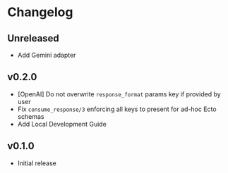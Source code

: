 # Changelog

## Unreleased

  * Add Gemini adapter

## v0.2.0
  
  * [OpenAI] Do not overwrite `response_format` params key if provided by user
  * Fix `consume_response/3` enforcing all keys to present for ad-hoc Ecto schemas
  * Add Local Development Guide

## v0.1.0

  * Initial release